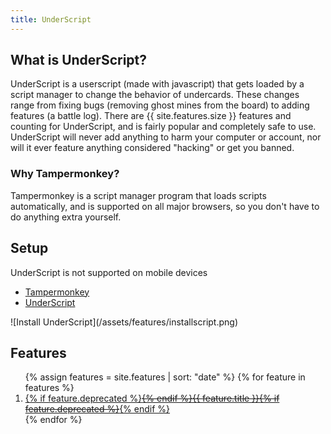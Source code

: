```yaml
---
title: UnderScript
---
```


## What is UnderScript? ##
UnderScript is a userscript (made with javascript) that gets loaded by a script manager to change the behavior of undercards. These changes range from fixing bugs (removing ghost mines from the board) to adding features (a battle log). There are {{ site.features.size }} features and counting for UnderScript, and is fairly popular and completely safe to use. UnderScript will never add anything to harm your computer or account, nor will it ever feature anything considered "hacking" or get you banned.

### Why Tampermonkey? ###
Tampermonkey is a script manager program that loads scripts automatically, and is supported on all major browsers, so you don't have to do anything extra yourself.

## Setup ##
<span class="notice">UnderScript is not supported on mobile devices</span>
<ul class="setup">
  <li><a id="tampermonkey" class="buttons install" href="https://tampermonkey.net/" target="_blank">Tampermonkey</a></li>
  <li><a id="install" class="buttons install" href="https://unpkg.com/underscript/dist/undercards.user.js">UnderScript</a></li>
</ul>
![Install UnderScript](/assets/features/installscript.png)

## Features ##

<ol>
{% assign features = site.features | sort: "date" %}
{% for feature in features %}
  <li id="feature-{{forloop.index}}"
    {% if feature.banner %}{% assign banner = site.static_files | where: "name", feature.banner | first %}
    {% if banner %}data-tippy="<img src='{{banner.path | relative_url}}'>"{% endif %}
    {% endif %}
  >
    <a href="{{ feature.url }}">
      {% if feature.deprecated %}<del>{% endif %}{{ feature.title }}{% if feature.deprecated %}</del>{% endif %}
    </a>
  </li>
{% endfor %}
</ol>
